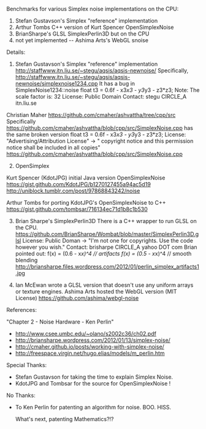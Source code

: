Benchmarks for various Simplex noise implementations on the CPU:

1. Stefan Gustavson's Simplex "reference" implementation
2. Arthur Tombs C++ version of Kurt Spencer OpenSimplexNoise
3. BrianSharpe's GLSL SimplexPerlin3D but on the CPU
4. not yet implemented -- Ashima Arts's WebGL snoise


Details:

1) Stefan Gustavson's Simplex "reference" implementation
      http://staffwww.itn.liu.se/~stegu/aqsis/aqsis-newnoise/
  Specifically,
      http://staffwww.itn.liu.se/~stegu/aqsis/aqsis-newnoise/simplexnoise1234.cpp
  It has a bug in SimplexNoise1234::noise
      float t3 = 0.6f - x3*x3 - y3*y3 - z3*z3;
      Note: The scale factor is: 32
  License: Public Domain
  Contact: stegu CIRCLE_A itn.liu.se

  Christian Maher
      https://github.com/cmaher/ashvattha/tree/cpp/src
  Specifically
      https://github.com/cmaher/ashvattha/blob/cpp/src/SimplexNoise.cpp
  has the same broken version
      float t3 = 0.6f - x3*x3 - y3*y3 - z3*z3;
  License: "Advertising/Attribution License" -> " copyright notice and this permission notice shall be included in all copies"
      https://github.com/cmaher/ashvattha/blob/cpp/src/SimplexNoise.cpp

2) OpenSimplex

  Kurt Spencer (KdotJPG) initial Java version OpenSimplexNoise
  https://gist.github.com/KdotJPG/b1270127455a94ac5d19
  http://uniblock.tumblr.com/post/97868843242/noise

  Arthur Tombs for porting KdotJPG's OpenSimplexNoise to C++
  https://gist.github.com/tombsar/716134ec71d1b8c1b530

3) Brian Sharpe's SimplexPerlin3D
  There is a C++ wrapper to run GLSL on the CPU.
     https://github.com/BrianSharpe/Wombat/blob/master/SimplexPerlin3D.glsl
  License: Public Doman -> "I'm not one for copyrights. Use the code however you wish."
  Contact: brisharpe CIRCLE_A yahoo DOT com
  Brian pointed out:
     f(x) = (0.6 - x*x)^4 // artifacts
     f(x) = (0.5 - x*x)^4 // smooth blending
  http://briansharpe.files.wordpress.com/2012/01/perlin_simplex_artifacts1.jpg

4) Ian McEwan wrote a GLSL version that doesn't use any uniform arrays or texture engines.
  Ashima Arts hosted the WebGL version (MIT License)
  https://github.com/ashima/webgl-noise


References:

"Chapter 2 - Noise Hardware - Ken Perlin"
- http://www.csee.umbc.edu/~olano/s2002c36/ch02.pdf
- http://briansharpe.wordpress.com/2012/01/13/simplex-noise/
- http://cmaher.github.io/posts/working-with-simplex-noise/
- http://freespace.virgin.net/hugo.elias/models/m_perlin.htm


Special Thanks:

- Stefan Gustavson for taking the time to explain Simplex Noise.
- KdotJPG and Tombsar for the source for OpenSimplexNoise !


No Thanks:

-  To Ken Perlin for patenting an algorithm for noise. BOO. HISS.

   What's next, patenting Mathematics?!?

